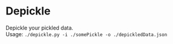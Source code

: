 # Depickle

Depickle your pickled data.  
Usage: `./depickle.py -i ./somePickle -o ./depickledData.json`
